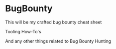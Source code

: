 # BugBounty

This will be my crafted bug bounty cheat sheet

Tooling How-To's

And any other things related to Bug Bounty Hunting
